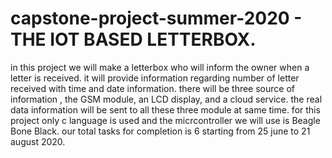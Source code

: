 # capstone-project-summer-2020 - THE IOT BASED LETTERBOX.
in this project we will make a letterbox who will inform the owner when a letter is received. it will provide information regarding number of letter received with time and date information.
there will be three source of information , the GSM module, an LCD display, and a cloud service. the real data information will be sent to all these three module at same time.
for this project only c language is used and the micrcontroller we will use is Beagle Bone Black. our total tasks for completion is 6 starting from 25 june to 21 august 2020.
